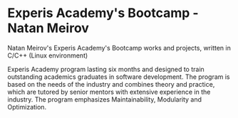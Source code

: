 # Experis Academy's Bootcamp - Natan Meirov
Natan Meirov's Experis Academy's Bootcamp works and projects, written in C/C++ (Linux environment)

Experis Academy program lasting six months and designed to train 
outstanding academics graduates in software development. The 
program is based on the needs of the industry and combines theory 
and practice, which are tutored by senior mentors with extensive 
experience in the industry. The program emphasizes 
Maintainability, Modularity and Optimization.
